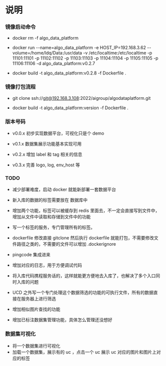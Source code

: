 # 说明

### 镜像启动命令

* docker rm -f algo_data_platform

* docker run --name=algo_data_platform -e HOST_IP=192.168.3.62 --volume=/home/ldq/Data:/usr/data  -v /etc/localtime:/etc/localtime  -p 11101:11101 -p 11102:11102 -p 11103:11103 -p 11104:11104 -p 11105:11105 -p 11106:11106  -d  algo_data_platform:v0.2.7

* docker build -t algo_data_platform:v0.2.8 -f Dockerfile . 

### 镜像打包流程

* git clone ssh://git@192.168.3.108:2022/aigroup/algodataplatform.git

* docker build -t algo_data_platform:version -f Dockerfile . 

### 版本号码

* v0.0.x  初步实现数据平台，可视化只是个 demo

* v0.1.x  数据集展示功能基本实现可用

* v0.2.x  增加 label 和 tag 相关的信息

* v0.3.x  完善 logo, log, env_host 等



### TODO

* 减少部署难度，启动 docker 就能新部署一套数据平台

* 新入库的数据的标签需要放在 数据库中

* 增加两个功能，标签可以被缓存到 redis 里面去，不一定会直接写到文件中，增加从文件中读取和存储到文件中的功能

* 写一个标签的服务，专门管理所有的标签。

* dockerfile 修改直接 gitclone 然后执行 dockerfile 就能打包，不需要修改文件路径之类的，不需要的文件可以增加 .dockerignore

* pingcode 集成进来

* 增加对应的日志，用于方便调试代码

* 将入库代码携程服务话的，这样就能更方便地去入库了，也解决了多个入口同时入库的问题

* UCD 之外写一个专门处理这个数据筛选的功能的可执行文件，所有的数据直接在服务器上进行筛选

* 增加相似图片查找的功能

* 增加已标注数据集管理功能，具体怎么管理还没想好


### 数据集可视化

* 将一个数据集进行可视化
* 加载一个数据集，展示有的 uc ，点击一个 uc 展示 uc 对应的图片和图片上对应的标签





